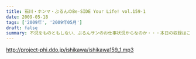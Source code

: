 ```yaml
---
title: 石川・ホンマ・ぶるんのBe-SIDE Your Life! vol.159-1
date: 2009-05-18
tags: ['2009年', '2009年05月']
draft: false
summary: 不況をものともしない、ぶるんサンのお仕事状況からなのか・・・本日の収録はこの人達での発進となりました～～～！！！NAMAE
---
```


http://project-phi.ddo.jp/ishikawa/ishikawa159_1.mp3
